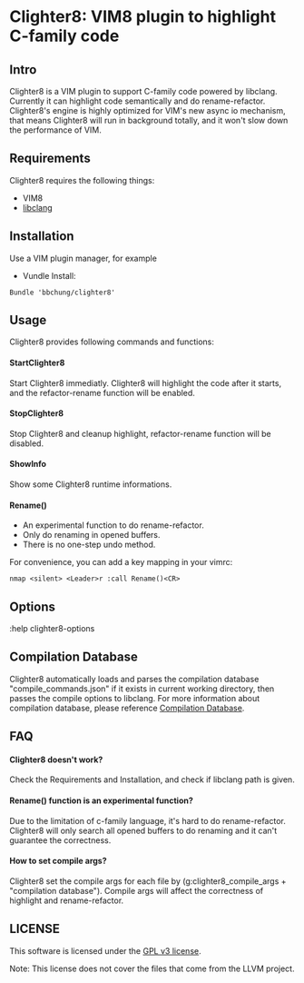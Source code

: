 # Clighter8: VIM8 plugin to highlight C-family code

## Intro

Clighter8 is a VIM plugin to support C-family code powered by libclang.
Currently it can highlight code semantically and do rename-refactor.
Clighter8's engine is highly optimized for VIM's new async io mechanism, that
means Clighter8 will run in background totally, and it won't slow down the
performance of VIM.

## Requirements

Clighter8 requires the following things:

* VIM8
* [libclang][libclang]

## Installation

Use a VIM plugin manager, for example

* Vundle Install:
```vim
Bundle 'bbchung/clighter8'
```

## Usage

Clighter8 provides following commands and functions:

#### StartClighter8

Start Clighter8 immediatly. Clighter8 will highlight the code after it starts,
and the refactor-rename function will be enabled.

#### StopClighter8

Stop Clighter8 and cleanup highlight, refactor-rename function will be
disabled.

#### ShowInfo

Show some Clighter8 runtime informations.

#### Rename()

* An experimental function to do rename-refactor.
* Only do renaming in opened buffers.
* There is no one-step undo method.

For convenience, you can add a key mapping in your vimrc:
```vim
nmap <silent> <Leader>r :call Rename()<CR>
```

## Options

:help clighter8-options

## Compilation Database

Clighter8 automatically loads and parses the compilation database
"compile_commands.json" if it exists in current working directory, then passes
the compile options to libclang. For more information about compilation
database, please reference [Compilation Database][cdb].

## FAQ

#### Clighter8 doesn't work?
Check the Requirements and Installation, and check if libclang path is given.

#### Rename() function is an experimental function?
Due to the limitation of c-family language, it's hard to do rename-refactor.
Clighter8 will only search all opened buffers to do renaming and it can't
guarantee the correctness.

#### How to set compile args?
Clighter8 set the compile args for each file by (g:clighter8_compile_args +
"compilation database"). Compile args will affect the correctness of highlight
and rename-refactor.

## LICENSE

This software is licensed under the [GPL v3 license][gpl].

Note: This license does not cover the files that come from the LLVM project.


[libclang]: http://llvm.org/apt/
[gpl]: http://www.gnu.org/copyleft/gpl.html
[ycm]: https://github.com/Valloric/YouCompleteMe
[cdb]: http://clang.llvm.org/docs/JSONCompilationDatabase.html
